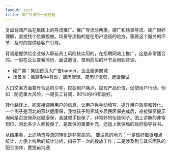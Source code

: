 ```yaml
---
layout: post
title: 推广导流的一点经验
---
```


复盘背调产品在集团上的导流推广。推广导流分两类，硬广和场景导流。硬广很好理解，直接找个位置投放。场景导流指的是在用户途径的地方，需要这个服务的环节，及时的提供给客户引导。 

背调是提供给企业做入职前员工风险核实用的，在招聘网站上推广，这是非常适合的。一般在企业查看简历、面试邀请、录用前后的环节会用到背调。 

- 硬广类：集团首页大广告banner、企业服务商城 
- 场景类：微聊IM中互动，简历管理、简历详情页、邀请面试 

入口文案方面要有合适的引导，挖掘用户痛点，提现产品价值，促使用户行动。例如：防范重大风险，一键员工背调，80%的HR都说好。 

转化路径上，能直接调用用户的信息，让用户免手动填写，提升用户效率和转化。一个例子是河北的燕赵健康保，我给孩子购买城乡居民医保完成后，直接弹窗提示询问是否投保燕赵健康保，我就顺手投保了，非常好的衔接例子。图上讲解的非常到位，河北多少人都投保了，是医保的重要补充，还加上医保局的政府指导背书。 

从结果看，上述场景导流的转化是非常高的。 要注意的地方：一是做好数据埋点统计，方便上线后的统计分析，指导下一次的投放工作；二是涉及到与其它团队的配合协作，要提前沟通 
